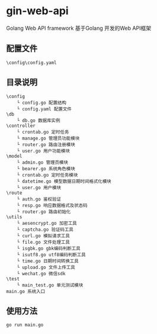 # gin-web-api
Golang Web API framework 基于Golang 开发的Web API框架

## 配置文件
```text
\config\config.yaml
```
## 目录说明
```text
\config
    └ config.go 配置结构
    └ config.yaml 配置文件
\db
    └ db.go 数据库实例
\controller
    └ crontab.go 定时任务
    └ manage.go 管理员功能模块
    └ router.go 路由注册模块
    └ user.go 用户功能模块
\model
    └ admin.go 管理员模块
    └ bearer.go 系统角色模块
    └ crontab.go 定时任务模块
    └ datetime.go 模型数据日期时间格式化模块
    └ user.go 用户模块
\route
    └ auth.go 鉴权验证
    └ resp.go 响应数据格式及状态码
    └ router.go 路由初始化
\utils
    └ aesencrypt.go 加密工具
    └ captcha.go 验证码工具
    └ curl.go 模拟请求工具
    └ file.go 文件处理工具
    └ isgbk.go gbk编码判断工具
    └ isutf8.go utf8编码判断工具
    └ time.go 日期时间转换工具
    └ upload.go 文件上传工具
    └ wechat.go 微信sdk
\test
    └ main_test.go 单元测试模块
main.go 系统入口
```
## 使用方法
```text
go run main.go
```


